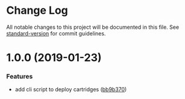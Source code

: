 # Change Log

All notable changes to this project will be documented in this file. See [standard-version](https://github.com/conventional-changelog/standard-version) for commit guidelines.

<a name="1.0.0"></a>
# 1.0.0 (2019-01-23)


### Features

* add cli script to deploy cartridges ([bb9b370](https://github.com/cesconix/salesforce-deploy-cli/commit/bb9b370))

